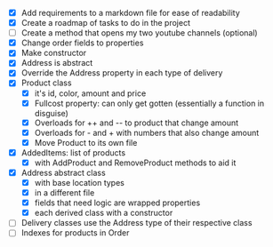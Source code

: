 - [x] Add requirements to a markdown file for ease of readability
- [x] Create a roadmap of tasks to do in the project
- [ ] Create a method that opens my two youtube channels (optional)
- [x] Change order fields to properties
- [x] Make constructor
- [x] Address is abstract
- [x] Override the Address property in each type of delivery
- [x] Product class
   - [x] it's id, color, amount and price
   - [x] Fullcost property: can only get gotten (essentially a function in disguise)
   - [x] Overloads for ++ and -- to product that change amount
   - [x] Overloads for - and + with numbers that also change amount
   - [x] Move Product to its own file
- [x] AddedItems: list of products
   - [x] with AddProduct and RemoveProduct methods to aid it
- [x] Address abstract class 
   - [x] with base location types
   - [x] in a different file
   - [x] fields that need logic are wrapped properties
   - [x] each derived class with a constructor
- [ ] Delivery classes use the Address type of their respective class
- [ ] Indexes for products in Order